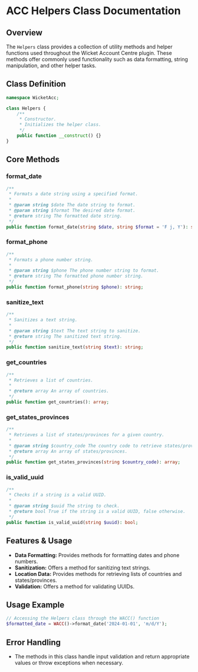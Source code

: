 # ACC Helpers Class Documentation

## Overview
The `Helpers` class provides a collection of utility methods and helper functions used throughout the Wicket Account Centre plugin. These methods offer commonly used functionality such as data formatting, string manipulation, and other helper tasks.

## Class Definition
```php
namespace WicketAcc;

class Helpers {
    /**
     * Constructor.
     * Initializes the helper class.
     */
    public function __construct() {}
}
```

## Core Methods

### format_date
```php
/**
 * Formats a date string using a specified format.
 *
 * @param string $date The date string to format.
 * @param string $format The desired date format.
 * @return string The formatted date string.
 */
public function format_date(string $date, string $format = 'F j, Y'): string;
```

### format_phone
```php
/**
 * Formats a phone number string.
 *
 * @param string $phone The phone number string to format.
 * @return string The formatted phone number string.
 */
public function format_phone(string $phone): string;
```

### sanitize_text
```php
/**
 * Sanitizes a text string.
 *
 * @param string $text The text string to sanitize.
 * @return string The sanitized text string.
 */
public function sanitize_text(string $text): string;
```

### get_countries
```php
/**
 * Retrieves a list of countries.
 *
 * @return array An array of countries.
 */
public function get_countries(): array;
```

### get_states_provinces
```php
/**
 * Retrieves a list of states/provinces for a given country.
 *
 * @param string $country_code The country code to retrieve states/provinces for.
 * @return array An array of states/provinces.
 */
public function get_states_provinces(string $country_code): array;
```

### is_valid_uuid
```php
/**
 * Checks if a string is a valid UUID.
 *
 * @param string $uuid The string to check.
 * @return bool True if the string is a valid UUID, false otherwise.
 */
public function is_valid_uuid(string $uuid): bool;
```

## Features & Usage

- **Data Formatting:** Provides methods for formatting dates and phone numbers.
- **Sanitization:** Offers a method for sanitizing text strings.
- **Location Data:** Provides methods for retrieving lists of countries and states/provinces.
- **Validation:** Offers a method for validating UUIDs.

## Usage Example

```php
// Accessing the Helpers class through the WACC() function
$formatted_date = WACC()->format_date('2024-01-01', 'm/d/Y');
```

## Error Handling
- The methods in this class handle input validation and return appropriate values or throw exceptions when necessary.
